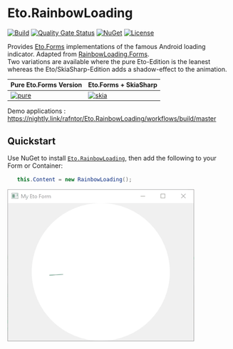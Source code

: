 # Eto.RainbowLoading

[![Build](https://github.com/rafntor/Eto.RainbowLoading/actions/workflows/build.yml/badge.svg)](https://github.com/rafntor/Eto.RainbowLoading/actions/workflows/build.yml)
[![Quality Gate Status](https://sonarcloud.io/api/project_badges/measure?project=rafntor_Eto.RainbowLoading&metric=alert_status)](https://sonarcloud.io/summary/new_code?id=rafntor_Eto.RainbowLoading)
[![NuGet](https://img.shields.io/badge/nuget-Eto.RainbowLoading-blue)](https://www.nuget.org/packages?q=eto.rainbowloading)
[![License](https://img.shields.io/github/license/rafntor/Eto.RainbowLoading)](LICENSE)

Provides [Eto.Forms](https://github.com/picoe/Eto) implementations of the famous Android loading indicator. Adapted from [RainbowLoading.Forms](https://github.com/mariusmuntean/RainbowLoading.Forms).  
Two variations are available where the pure Eto-Edition is the leanest whereas the Eto/SkiaSharp-Edition adds a shadow-effect to the animation.

|Pure Eto.Forms Version|Eto.Forms + SkiaSharp|
|---|---|
|[![pure](https://img.shields.io/nuget/v/Eto.RainbowLoading)](https://www.nuget.org/packages/Eto.RainbowLoading/)|[![skia](https://img.shields.io/nuget/v/Eto.RainbowLoading.Skia)](https://www.nuget.org/packages/Eto.RainbowLoading.Skia/)|

Demo applications : https://nightly.link/rafntor/Eto.RainbowLoading/workflows/build/master

## Quickstart

Use NuGet to install [`Eto.RainbowLoading`](https://www.nuget.org/packages/Eto.RainbowLoading/), then add the following to your Form or Container:
```cs
   this.Content = new RainbowLoading();
```

![](./Animation.gif)  
